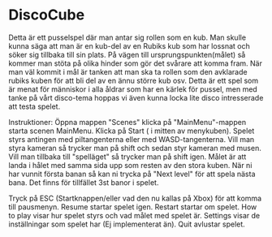 # DiscoCube
Detta är ett pusselspel där man antar sig rollen som en kub. Man skulle kunna säga att man är en kub-del av en Rubiks kub som har lossnat och söker sig tillbaka till sin plats. På vägen till ursprungspunkten(målet) så kommer man stöta på olika hinder som gör det svårare att komma fram. När man väl kommit i mål är tanken att man ska ta rollen som den avklarade rubiks kuben för att bli del av en ännu större kub osv.
Detta är ett spel som är menat för människor i alla åldrar som har en kärlek för pussel, men med tanke på vårt disco-tema hoppas vi även kunna locka lite disco intresserade att testa spelet.


Instruktioner:
Öppna mappen "Scenes" klicka på "MainMenu"-mappen starta scenen MainMenu.
Klicka på Start ( i mitten av menykuben). 
Spelet styrs antingen med piltangenterna eller med WASD-tangenterna. Vill man styra kameran så trycker man på
shift och sedan styr kameran med musen. Vill man tillbaka till "spelläget" så trycker man på shift igen.
Målet är att landa i hålet med samma sida upp som resten av den stora kuben.
När ni har vunnit första banan så kan ni trycka på "Next level" för att spela nästa bana. Det finns för tillfället 3st banor i spelet.

Tryck på ESC (Startknappen/eller vad den nu kallas på Xbox) för att komma till pausmenyn.
Resume startar spelet igen.
Restart startar om spelet.
How to play visar hur spelet styrs och vad målet med spelet är.
Settings visar de inställningar som spelet har (Ej implementerat än).
Quit avlustar spelet.
